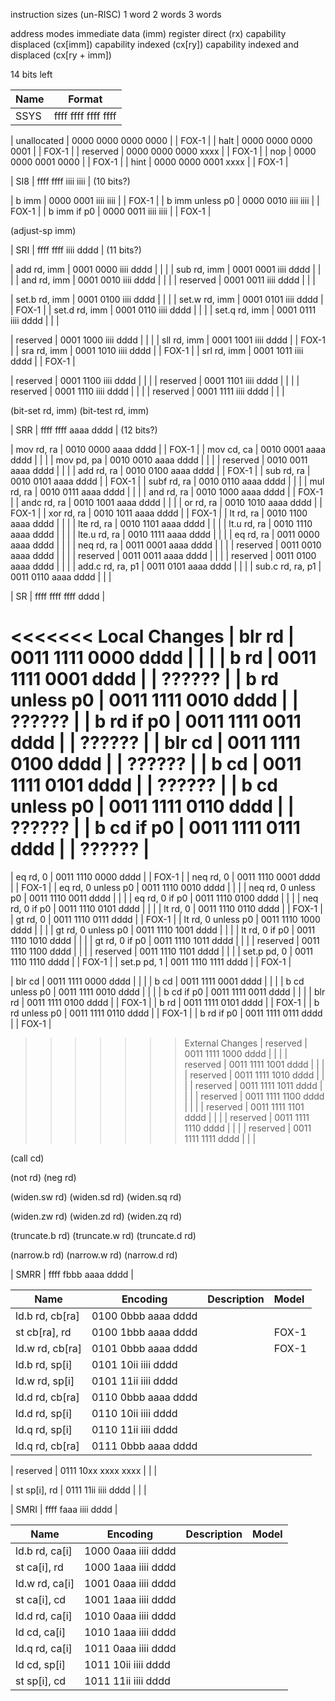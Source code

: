 instruction sizes (un-RISC)
  1 word
  2 words
  3 words

address modes
  immediate data (imm)
  register direct (rx)
  capability displaced (cx[imm])
  capability indexed (cx[ry])
  capability indexed and displaced (cx[ry + imm])

14 bits left

| Name | Format                                  |
| ---- | --------------------------------------- |
| SSYS | ffff ffff ffff ffff                     |

| unallocated     | 0000 0000 0000 0000 |                             | FOX-1  |
| halt            | 0000 0000 0000 0001 |                             | FOX-1  |
| reserved        | 0000 0000 0000 xxxx |                             | FOX-1  |
| nop             | 0000 0000 0001 0000 |                             | FOX-1  |
| hint            | 0000 0000 0001 xxxx |                             | FOX-1  |

| SI8  | ffff ffff iiii iiii                     | (10 bits?)

| b imm           | 0000 0001 iiii iiii |                             | FOX-1  |
| b imm unless p0 | 0000 0010 iiii iiii |                             | FOX-1  |
| b imm if p0     | 0000 0011 iiii iiii |                             | FOX-1  |

(adjust-sp imm)

| SRI  | ffff ffff iiii dddd                     | (11 bits?)

| add rd, imm     | 0001 0000 iiii dddd |                             |        |
| sub rd, imm     | 0001 0001 iiii dddd |                             |        |
| and rd, imm     | 0001 0010 iiii dddd |                             |        |
| reserved        | 0001 0011 iiii dddd |                             |        |

| set.b rd, imm   | 0001 0100 iiii dddd |                             |        |
| set.w rd, imm   | 0001 0101 iiii dddd |                             | FOX-1  |
| set.d rd, imm   | 0001 0110 iiii dddd |                             |        |
| set.q rd, imm   | 0001 0111 iiii dddd |                             |        |

| reserved        | 0001 1000 iiii dddd |                             |        |
| sll rd, imm     | 0001 1001 iiii dddd |                             | FOX-1  |
| sra rd, imm     | 0001 1010 iiii dddd |                             | FOX-1  |
| srl rd, imm     | 0001 1011 iiii dddd |                             | FOX-1  |

| reserved        | 0001 1100 iiii dddd |                             |        |
| reserved        | 0001 1101 iiii dddd |                             |        |
| reserved        | 0001 1110 iiii dddd |                             |        |
| reserved        | 0001 1111 iiii dddd |                             |        |

(bit-set rd, imm)
(bit-test rd, imm)

| SRR  | ffff ffff aaaa dddd                     | (12 bits?)

| mov rd, ra          | 0010 0000 aaaa dddd |                         | FOX-1  |
| mov cd, ca          | 0010 0001 aaaa dddd |                         |        |
| mov pd, pa          | 0010 0010 aaaa dddd |                         |        |
| reserved            | 0010 0011 aaaa dddd |                         |        |
| add rd, ra          | 0010 0100 aaaa dddd |                         | FOX-1  |
| sub rd, ra          | 0010 0101 aaaa dddd |                         | FOX-1  |
| subf rd, ra         | 0010 0110 aaaa dddd |                         |        |
| mul rd, ra          | 0010 0111 aaaa dddd |                         |        |
| and rd, ra          | 0010 1000 aaaa dddd |                         | FOX-1  |
| andc rd, ra         | 0010 1001 aaaa dddd |                         |        |
| or rd, ra           | 0010 1010 aaaa dddd |                         | FOX-1  |
| xor rd, ra          | 0010 1011 aaaa dddd |                         | FOX-1  |
| lt rd, ra           | 0010 1100 aaaa dddd |                         |        |
| lte rd, ra          | 0010 1101 aaaa dddd |                         |        |
| lt.u rd, ra         | 0010 1110 aaaa dddd |                         |        |
| lte.u rd, ra        | 0010 1111 aaaa dddd |                         |        |
| eq rd, ra           | 0011 0000 aaaa dddd |                         |        |
| neq rd, ra          | 0011 0001 aaaa dddd |                         |        |
| reserved            | 0011 0010 aaaa dddd |                         |        |
| reserved            | 0011 0011 aaaa dddd |                         |        |
| reserved            | 0011 0100 aaaa dddd |                         |        |
| add.c rd, ra, p1    | 0011 0101 aaaa dddd |                         |        |
| sub.c rd, ra, p1    | 0011 0110 aaaa dddd |                         |        |

| SR   | ffff ffff ffff dddd                     |

<<<<<<< Local Changes
| blr rd              | 0011 1111 0000 dddd |                         |        |
| b rd                | 0011 1111 0001 dddd |                         | ?????? |
| b rd unless p0      | 0011 1111 0010 dddd |                         | ?????? |
| b rd if p0          | 0011 1111 0011 dddd |                         | ?????? |
| blr cd              | 0011 1111 0100 dddd |                         | ?????? |
| b cd                | 0011 1111 0101 dddd |                         | ?????? |
| b cd unless p0      | 0011 1111 0110 dddd |                         | ?????? |
| b cd if p0          | 0011 1111 0111 dddd |                         | ?????? |
=======
| eq rd, 0            | 0011 1110 0000 dddd |                         | FOX-1  |
| neq rd, 0           | 0011 1110 0001 dddd |                         | FOX-1  |
| eq rd, 0 unless p0  | 0011 1110 0010 dddd |                         |        |
| neq rd, 0 unless p0 | 0011 1110 0011 dddd |                         |        |
| eq rd, 0 if p0      | 0011 1110 0100 dddd |                         |        |
| neq rd, 0 if p0     | 0011 1110 0101 dddd |                         |        |
| lt rd, 0            | 0011 1110 0110 dddd |                         | FOX-1  |
| gt rd, 0            | 0011 1110 0111 dddd |                         | FOX-1  |
| lt rd, 0 unless p0  | 0011 1110 1000 dddd |                         |        |
| gt rd, 0 unless p0  | 0011 1110 1001 dddd |                         |        |
| lt rd, 0 if p0      | 0011 1110 1010 dddd |                         |        |
| gt rd, 0 if p0      | 0011 1110 1011 dddd |                         |        |
| reserved            | 0011 1110 1100 dddd |                         |        |
| reserved            | 0011 1110 1101 dddd |                         |        |
| set.p pd, 0         | 0011 1110 1110 dddd |                         | FOX-1  |
| set.p pd, 1         | 0011 1110 1111 dddd |                         | FOX-1  |

| blr cd              | 0011 1111 0000 dddd |                         |        |
| b cd                | 0011 1111 0001 dddd |                         |        |
| b cd unless p0      | 0011 1111 0010 dddd |                         |        |
| b cd if p0          | 0011 1111 0011 dddd |                         |        |
| blr rd              | 0011 1111 0100 dddd |                         | FOX-1  |
| b rd                | 0011 1111 0101 dddd |                         | FOX-1  |
| b rd unless p0      | 0011 1111 0110 dddd |                         | FOX-1  |
| b rd if p0          | 0011 1111 0111 dddd |                         | FOX-1  |
>>>>>>> External Changes
| reserved            | 0011 1111 1000 dddd |                         |        |
| reserved            | 0011 1111 1001 dddd |                         |        |
| reserved            | 0011 1111 1010 dddd |                         |        |
| reserved            | 0011 1111 1011 dddd |                         |        |
| reserved            | 0011 1111 1100 dddd |                         |        |
| reserved            | 0011 1111 1101 dddd |                         |        |
| reserved            | 0011 1111 1110 dddd |                         |        |
| reserved            | 0011 1111 1111 dddd |                         |        |

(call cd)

(not rd)
(neg rd)

(widen.sw rd)
(widen.sd rd)
(widen.sq rd)

(widen.zw rd)
(widen.zd rd)
(widen.zq rd)

(truncate.b rd)
(truncate.w rd)
(truncate.d rd)

(narrow.b rd)
(narrow.w rd)
(narrow.d rd)

| SMRR | ffff fbbb aaaa dddd                     |

| Name            | Encoding            | Description                 | Model  |
| --------------- | ------------------- |:--------------------------- | :----- |
| ld.b rd, cb[ra] | 0100 0bbb aaaa dddd |                             |        |
| st cb[ra], rd   | 0100 1bbb aaaa dddd |                             | FOX-1  |
| ld.w rd, cb[ra] | 0101 0bbb aaaa dddd |                             | FOX-1  |
| ld.b rd, sp[i]  | 0101 10ii iiii dddd |                             |        |
| ld.w rd, sp[i]  | 0101 11ii iiii dddd |                             |        |
| ld.d rd, cb[ra] | 0110 0bbb aaaa dddd |                             |        |
| ld.d rd, sp[i]  | 0110 10ii iiii dddd |                             |        |
| ld.q rd, sp[i]  | 0110 11ii iiii dddd |                             |        |
| ld.q rd, cb[ra] | 0111 0bbb aaaa dddd |                             |        |

| reserved        | 0111 10xx xxxx xxxx |                             |        |

| st sp[i], rd    | 0111 11ii iiii dddd |                             |        |

| SMRI | ffff faaa iiii dddd                     |

| Name            | Encoding            | Description                 | Model  |
| --------------- | ------------------- |:--------------------------- | :----- |
| ld.b rd, ca[i]  | 1000 0aaa iiii dddd |                             |        |
| st ca[i], rd    | 1000 1aaa iiii dddd |                             |        |
| ld.w rd, ca[i]  | 1001 0aaa iiii dddd |                             |        |
| st ca[i], cd    | 1001 1aaa iiii dddd |                             |        |
| ld.d rd, ca[i]  | 1010 0aaa iiii dddd |                             |        |
| ld cd, ca[i]    | 1010 1aaa iiii dddd |                             |        |
| ld.q rd, ca[i]  | 1011 0aaa iiii dddd |                             |        |
| ld cd, sp[i]    | 1011 10ii iiii dddd |                             |        |
| st sp[i], cd    | 1011 11ii iiii dddd |                             |        |
